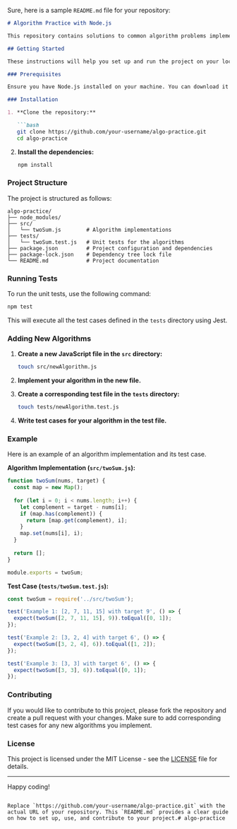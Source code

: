 Sure, here is a sample `README.md` file for your repository:

```markdown
# Algorithm Practice with Node.js

This repository contains solutions to common algorithm problems implemented in Node.js, along with a set of unit tests to verify their correctness. The project is set up with Jest, a JavaScript testing framework, to make testing straightforward and efficient.

## Getting Started

These instructions will help you set up and run the project on your local machine for development and testing purposes.

### Prerequisites

Ensure you have Node.js installed on your machine. You can download it from [nodejs.org](https://nodejs.org/).

### Installation

1. **Clone the repository:**

   ```bash
   git clone https://github.com/your-username/algo-practice.git
   cd algo-practice
   ```

2. **Install the dependencies:**

   ```bash
   npm install
   ```

### Project Structure

The project is structured as follows:

```
algo-practice/
├── node_modules/
├── src/
│   └── twoSum.js        # Algorithm implementations
├── tests/
│   └── twoSum.test.js   # Unit tests for the algorithms
├── package.json         # Project configuration and dependencies
├── package-lock.json    # Dependency tree lock file
└── README.md            # Project documentation
```

### Running Tests

To run the unit tests, use the following command:

```bash
npm test
```

This will execute all the test cases defined in the `tests` directory using Jest.

### Adding New Algorithms

1. **Create a new JavaScript file in the `src` directory:**

   ```bash
   touch src/newAlgorithm.js
   ```

2. **Implement your algorithm in the new file.**

3. **Create a corresponding test file in the `tests` directory:**

   ```bash
   touch tests/newAlgorithm.test.js
   ```

4. **Write test cases for your algorithm in the test file.**

### Example

Here is an example of an algorithm implementation and its test case.

**Algorithm Implementation (`src/twoSum.js`):**

```javascript
function twoSum(nums, target) {
  const map = new Map();
  
  for (let i = 0; i < nums.length; i++) {
    let complement = target - nums[i];
    if (map.has(complement)) {
      return [map.get(complement), i];
    }
    map.set(nums[i], i);
  }
  
  return [];
}

module.exports = twoSum;
```

**Test Case (`tests/twoSum.test.js`):**

```javascript
const twoSum = require('../src/twoSum');

test('Example 1: [2, 7, 11, 15] with target 9', () => {
  expect(twoSum([2, 7, 11, 15], 9)).toEqual([0, 1]);
});

test('Example 2: [3, 2, 4] with target 6', () => {
  expect(twoSum([3, 2, 4], 6)).toEqual([1, 2]);
});

test('Example 3: [3, 3] with target 6', () => {
  expect(twoSum([3, 3], 6)).toEqual([0, 1]);
});
```

### Contributing

If you would like to contribute to this project, please fork the repository and create a pull request with your changes. Make sure to add corresponding test cases for any new algorithms you implement.

### License

This project is licensed under the MIT License - see the [LICENSE](LICENSE) file for details.

---

Happy coding!
```

Replace `https://github.com/your-username/algo-practice.git` with the actual URL of your repository. This `README.md` provides a clear guide on how to set up, use, and contribute to your project.# algo-practice
